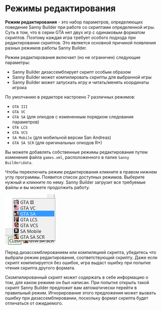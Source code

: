 # Режимы редактирования

**Режим редактирования** - это набор параметров, определяющих поведение Sanny Builder при работе со скриптами определенной игры. Суть в том, что в серии GTA нет двух игр с одинаковым форматом скриптов. Поэтому каждая игра требует особого подхода при редактировании скриптов. Это является основной причиной появления разных режимов работы Sanny Builder.

Режим редактирования включает \(но не ограничен\) следующие параметры:

* Sanny Builder дизассемблирует скрипт особым образом
* Sanny Builder может компилировать скрипты для выбранной игры
* Sanny Builder может запускать игру и читать/менять координаты игрока

По умолчанию в редакторе настроено 7 различных режимов:

* `GTA III`
* `GTA VC`
* `GTA SA` \(для опкодов с измененным порядком следования параметров\)
* `GTA LCS`
* `GTA VCS`
* `SA Mobile` \(для мобильной версии San Andreas\)
* `GTA SA SCR` \(для оригинальных опкодов R\*\)

Вы можете добавлять собственные режимы редактирования путем изменения файла `games.xml`, расположенного в папке `Sanny Builder\data`.

Чтобы переключить режим редактирования кликните в правом нижнем углу программы. Появится список доступных режимов. Выберите нужный и кликните по нему. Sanny Builder загрузит все требуемые файлы и вы можете продолжить работу.

![](.gitbook/assets/edit_modes.png)

Перед дизассемблированием или компиляцией скрипта, убедитесь что выбрали режим редактирования, соответствующий скрипту. Даже если скрипт компилируется без ошибок, игра выдаст ошибку при попытке чтения скрипта другого формата.

Скомпилированный скрипт может содержать в себе информацию о том, для каком режиме он был написан. При попытке открыть такой скрипт Sanny Builder предложит вам автоматически перейти в правильный режим. Игнорирование этого предложения может вызвать ошибку при дизассемблировании, поскольку формат скрипта будет отличаться от ожидаемого.

